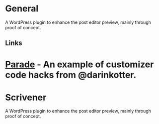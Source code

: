 # General

A WordPress plugin to enhance the post editor preview, mainly through proof of concept.

## Links

[Parade](https://github.com/parade/customizer-demo) - An example of customizer code hacks from @darinkotter.
=======
Scrivener
=========

A WordPress plugin to enhance the post editor preview, mainly through proof of concept.
